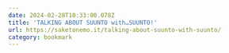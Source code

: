 ```yaml
---
date: 2024-02-28T10:33:00.078Z
title: 'TALKING ABOUT SUUNTO with…SUUNTO!'
url: https://saketonemo.it/talking-about-suunto-with-suunto/
category: bookmark
---
```

